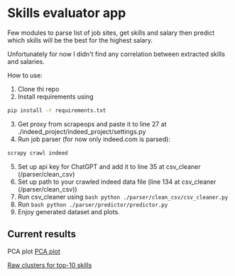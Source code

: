 # Skills evaluator app
Few modules to parse list of job sites, get skills and salary then predict which skills will be the best for the 
highest salary.

Unfortunately for now I didn't find any correlation between extracted skills and salaries.

How to use:
1. Clone thi repo
2. Install requirements using
```bash
pip install -r requirements.txt
```
3. Get proxy from scrapeops and paste it to line 27 at ./indeed_project/indeed_project/settings.py
4. Run job parser (for now only indeed.com is parsed):
```bash
scrapy crawl indeed
```
5. Set up api key for ChatGPT and add it to line 35 at csv_cleaner (/parser/clean_csv)
6. Set up path to your crawled indeed data file (line 134 at csv_cleaner (/parser/clean_csv))
7. Run csv_cleaner using ```bash python ./parser/clean_csv/csv_cleaner.py```
8. Run ```bash python ./parser/predictor/predictor.py```
9. Enjoy generated dataset and plots.

## Current results
PCA plot
[PCA plot](![PCA_top_10_skill_clusters_with_legend.png](parser%2Fpredictor%2Fplots%2FPCA_top_10_skill_clusters_with_legend.png))

[Raw clusters for top-10 skills](![top_10_skill_clusters.png](parser%2Fpredictor%2Fplots%2Ftop_10_skill_clusters.png))